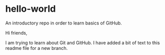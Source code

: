 # hello-world
An introductory repo in order to learn basics of GitHub.

Hi friends,

I am trying to learn about Git and GitHub.
I have added a bit of text to this readme file for a new branch.
